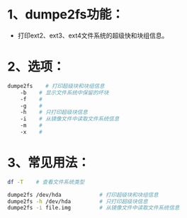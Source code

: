 # 1、dumpe2fs功能：

- 打印ext2、ext3、ext4文件系统的超级快和块组信息。

# 2、选项：

```bash
dumpe2fs    # 打印超级块和块组信息
    -b    # 显示文件系统中保留的坏块
    -f    #
    -g    #
    -h    # 只打印超级块信息
    -i    # 从镜像文件中读取文件系统信息
    -m    #
    -x    #
```

# 3、常见用法：

```bash
df -T    # 查看文件系统类型

dumpe2fs /dev/hda            # 打印超级块和块组信息
dumpe2fs -h /dev/hda         # 只打印超级块信息
dumpe2fs -i file.img         # 从镜像文件中读取文件系统信息
```

